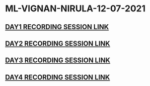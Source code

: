# ML-VIGNAN-NIRULA-12-07-2021

## [DAY1 RECORDING SESSION LINK](https://transcripts.gotomeeting.com/#/s/a2f3c630d8efbc684474790d155e38a0c0ff97989c62825e47be60242895d02c)

## [DAY2 RECORDING SESSION LINK](https://transcripts.gotomeeting.com/#/s/a158e0f1fb216caab85f7a96eb35f44a5716ffee25c0c9b76eded58096ec86d1)

## [DAY3 RECORDING SESSION LINK](https://transcripts.gotomeeting.com/#/s/64da700071318a02288cbf43f2eefd1ef3162690450970e28907ed73bd74cc0f)

## [DAY4 RECORDING SESSION LINK](https://transcripts.gotomeeting.com/#/s/49ffba73b10661fec8712290151c8e69e530ab56bb4f8757511ca32579e7955c)
